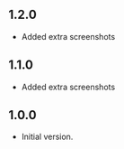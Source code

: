 ## 1.2.0

- Added extra screenshots

## 1.1.0

- Added extra screenshots

## 1.0.0

- Initial version.
